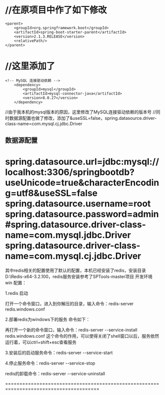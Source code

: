 //在原项目中作了如下修改
=======================================================================================
<!-- Spring Boot 启动父依赖 -->
    <parent>
        <groupId>org.springframework.boot</groupId>
        <artifactId>spring-boot-starter-parent</artifactId>
        <version>2.1.3.RELEASE</version>
        <relativePath/>
    </parent>

//这里添加了<relativePath/>
=======================================================================================
    <!-- MySQL 连接驱动依赖 -->
        <dependency>
            <groupId>mysql</groupId>
            <artifactId>mysql-connector-java</artifactId>
            <version>8.0.27</version>
        </dependency>
//由于我本机的mysql版本的原因，这里修改了MySQL连接驱动依赖的版本号
//同时数据源配置也做了修改，添加了&useSSL=false，spring.datasource.driver-class-name=com.mysql.cj.jdbc.Driver
## 数据源配置
spring.datasource.url=jdbc:mysql://localhost:3306/springbootdb?useUnicode=true&characterEncoding=utf8&useSSL=false
spring.datasource.username=root
spring.datasource.password=admin
#spring.datasource.driver-class-name=com.mysql.jdbc.Driver
spring.datasource.driver-class-name=com.mysql.cj.jdbc.Driver
=======================================================================================
其中redis相关的配置使用了默认的配置，本机已经安装了redis，安装目录D:\Redis-x64-3.2.100，redis服务安装参考了SPTools-master项目
开发环境 win 配置：

1.redis 启动

打开一个命令窗口，进入到你解压的目录，输入命令：redis-server redis.windows.conf

2.部署redis为windows下的服务 命令如下：

再打开一个新的命令窗口，输入命令：redis-server --service-install redis.windows.conf
这个命令的作用，可以使得关闭了shell窗口以后，服务依然运行着，可以ctrl+shift+esc查看服务

3.安装后的启动服务命令：redis-server --service-start

4.停止服务命令：redis-server --service-stop

redis的卸载命令：redis-server --service-uninstall

=======================================================================================